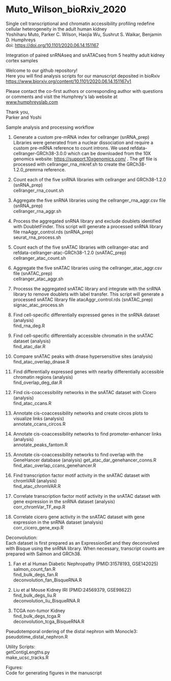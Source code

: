 # Muto_Wilson_bioRxiv_2020  
Single cell transcriptional and chromatin accessibility profiling redefine cellular heterogeneity in the adult human kidney  
Yoshiharu Muto, Parker C. Wilson, Haojia Wu, Sushrut S. Waikar, Benjamin D. Humphreys  
doi: https://doi.org/10.1101/2020.06.14.151167  

Integration of paired snRNAseq and snATACseq from 5 healthy adult kidney cortex samples  

Welcome to our github repository!  
Here you will find analysis scripts for our manuscript deposited in bioRxiv     
https://www.biorxiv.org/content/10.1101/2020.06.14.151167v1  

Please contact the co-first authors or corresponding author with questions or comments and visit the Humphrey's lab website at www.humphreyslab.com  
  
Thank you,  
Parker and Yoshi

Sample analysis and processing workflow
1. Generate a custom pre-mRNA index for cellranger (snRNA_prep)  
Libraries were generated from a nuclear dissociation and require a custom pre-mRNA reference to count introns. We used refdata-cellranger-GRCh38-3.0.0 which can be downloaded from the 10X genomics website: https://support.10xgenomics.com/ . The gtf file is processed with cellranger_rna_mkref.sh to create the GRCh38-1.2.0_premrna reference.  

2. Count each of the five snRNA libraries with cellranger and GRCh38-1.2.0 (snRNA_prep)  
cellranger_rna_count.sh  

3. Aggregate the five snRNA libraries using the cellranger_rna_aggr.csv file (snRNA_prep)    
cellranger_rna_aggr.sh  

4. Process the aggregated snRNA library and exclude doublets identified with DoubletFinder. This script will generate a processed snRNA library file rnaAggr_control.rds (snRNA_prep)    
seurat_rna_process.sh  

5. Count each of the five snATAC libraries with cellranger-atac and refdata-cellranger-atac-GRCh38-1.2.0 (snATAC_prep)  
cellranger_atac_count.sh

6. Aggregate the five snATAC libraries using the cellranger_atac_aggr.csv file (snATAC_prep)      
cellranger_atac_aggr.sh  

7. Processs the aggregated snATAC library and integrate with the snRNA library to remove doublets with label transfer. This script will generate a processed snATAC library file atacAggr_control.rds (snATAC_prep)  
signac_atac_process.sh  

8. Find cell-specific differentially expressed genes in the snRNA dataset (analysis)  
find_rna_deg.R  

9. Find cell-specific differentially accessible chromatin in the snATAC dataset (analysis)  
find_atac_dar.R

10. Compare snATAC peaks with dnase hypersensitive sites (analysis)  
find_atac_overlap_dnase.R  

11. Find differentially expressed genes with nearby differentially accessible chromatin regions (analysis)  
find_overlap_deg_dar.R  

12. Find cis-coaccessibility networks in the snATAC dataset with Cicero (analysis)  
find_atac_ccans.R  

13. Annotate cis-coaccessibility networks and create circos plots to visualize links (analysis)  
annotate_ccans_circos.R

14. Annotate cis-coaccessibility networks to find promoter-enhancer links (analysis)  
annotate_peaks_fantom.R

15. Annotate cis-coaccessibility networks to find overlap with the GeneHancer database (analysis)
get_atac_dar_genehancer_conns.R
find_atac_overlap_ccans_genehancer.R

16. Find transcription factor motif activity in the snATAC dataset with chromVAR (analysis)  
find_atac_chromVAR.R  

17. Correlate transcription factor motif activity in the snATAC dataset with gene expression in the snRNA dataset (analysis)  
corr_chromVar_TF_exp.R  

18. Correlate cicero gene activity in the snATAC dataset with gene expression in the snRNA dataset (analysis)  
corr_cicero_gene_exp.R  

Deconvolution:  
Each dataset is first prepared as an ExpressionSet and they deconvolved with Bisque using the snRNA library. When necessary, transcript counts are prepared with Salmon and GRCh38.
1. Fan et al Human Diabetic Nephropathy (PMID:31578193, GSE142025)  
salmon_count_fan.R  
find_bulk_degs_fan.R  
deconvolution_fan_BisqueRNA.R  

2. Liu et al Mouse Kidney IRI (PMID:24569379, GSE98622)  
find_bulk_degs_liu.R  
deconvolution_liu_BisqueRNA.R  

3. TCGA non-tumor Kidney  
find_bulk_degs_tcga.R  
deconvolution_tcga_BisqueRNA.R  

Pseudotemporal ordering of the distal nephron with Monocle3:  
pseudotime_distal_nephron.R  

Utility Scripts:  
getContigLengths.py  
make_ucsc_tracks.R  

Figures:    
Code for generating figures in the manuscript




